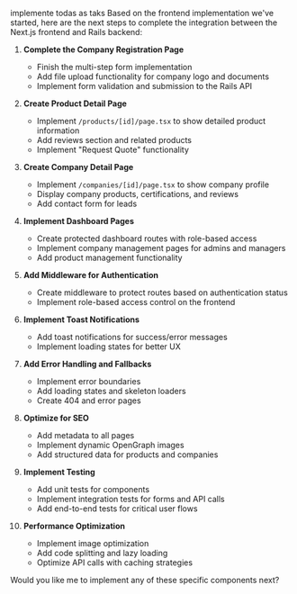 implemente todas as taks Based on the frontend implementation we've started, here are the next steps to complete the integration between the Next.js frontend and Rails backend:

1. **Complete the Company Registration Page**
   - Finish the multi-step form implementation
   - Add file upload functionality for company logo and documents
   - Implement form validation and submission to the Rails API

2. **Create Product Detail Page**
   - Implement `/products/[id]/page.tsx` to show detailed product information
   - Add reviews section and related products
   - Implement "Request Quote" functionality

3. **Create Company Detail Page**
   - Implement `/companies/[id]/page.tsx` to show company profile
   - Display company products, certifications, and reviews
   - Add contact form for leads

4. **Implement Dashboard Pages**
   - Create protected dashboard routes with role-based access
   - Implement company management pages for admins and managers
   - Add product management functionality

5. **Add Middleware for Authentication**
   - Create middleware to protect routes based on authentication status
   - Implement role-based access control on the frontend

6. **Implement Toast Notifications**
   - Add toast notifications for success/error messages
   - Implement loading states for better UX

7. **Add Error Handling and Fallbacks**
   - Implement error boundaries
   - Add loading states and skeleton loaders
   - Create 404 and error pages

8. **Optimize for SEO**
   - Add metadata to all pages
   - Implement dynamic OpenGraph images
   - Add structured data for products and companies

9. **Implement Testing**
   - Add unit tests for components
   - Implement integration tests for forms and API calls
   - Add end-to-end tests for critical user flows

10. **Performance Optimization**
    - Implement image optimization
    - Add code splitting and lazy loading
    - Optimize API calls with caching strategies

Would you like me to implement any of these specific components next?